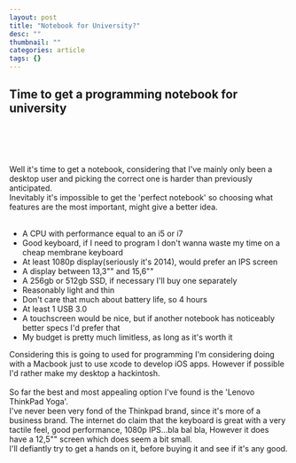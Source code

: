 ```yaml
---
layout: post
title: "Notebook for University?"
desc: ""
thumbnail: ""
categories: article
tags: {}
---
```


<h2>Time to get a programming notebook for university</h2>

<h2>&nbsp;<img alt=""Image"" data-entity-type=""file"" data-entity-uuid=""10859b74-2e98-4038-9100-af5d25a6c5d7"" src=""/sites/default/files/inline-images/notebook.jpg"" /></h2>

<p><br />
Well it's time to get a notebook, considering that I've mainly only been a desktop user and picking the correct one is harder than previously anticipated.<br />
Inevitably it's impossible to get the 'perfect notebook' so choosing what features are the most important, might give a better idea.<br />
&nbsp;</p>

<ul>
	<li>A CPU with performance equal to an i5 or i7</li>
	<li>Good keyboard, if I need to program I don't wanna waste my time on a cheap membrane keyboard</li>
	<li>At least 1080p display(seriously it's 2014), would prefer an IPS screen</li>
	<li>A display between 13,3"" and 15,6""</li>
	<li>A 256gb or 512gb SSD, if necessary I'll buy one separately</li>
	<li>Reasonably light and thin</li>
	<li>Don't care that much about battery life, so 4 hours</li>
	<li>At least 1 USB 3.0</li>
	<li>A touchscreen would be nice, but if another notebook has noticeably better specs I'd prefer that</li>
	<li>My budget is pretty much limitless, as long as it's worth it</li>
</ul>

<p>Considering this is going to used for programming I'm considering doing with a Macbook just to use xcode to develop iOS apps. However if possible I'd rather make my desktop a hackintosh.<br />
<br />
So far the best and most appealing option I've found is the 'Lenovo ThinkPad Yoga'.<br />
I've never been very fond of the Thinkpad brand, since it's more of a business brand. The internet do claim that the keyboard is great with a very tactile feel, good performance, 1080p IPS...bla bal bla, However it does have a 12,5"" screen which does seem a bit small.<br />
I'll defiantly try to get a hands on it, before buying it and see if it's any good.</p>

<p>&nbsp;</p>

